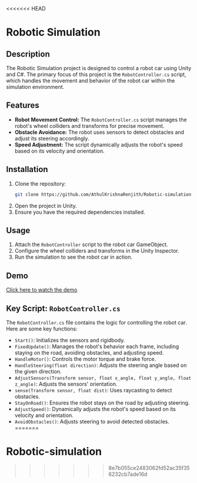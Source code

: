 <<<<<<< HEAD
# Robotic Simulation

## Description
The Robotic Simulation project is designed to control a robot car using Unity and C#. The primary focus of this project is the `RobotController.cs` script, which handles the movement and behavior of the robot car within the simulation environment.

## Features
- **Robot Movement Control:** The `RobotController.cs` script manages the robot's wheel colliders and transforms for precise movement.
- **Obstacle Avoidance:** The robot uses sensors to detect obstacles and adjust its steering accordingly.
- **Speed Adjustment:** The script dynamically adjusts the robot's speed based on its velocity and orientation.

## Installation
1. Clone the repository:
   ```sh
   git clone https://github.com/AthulKrishnaRenjith/Robotic-simulation.git
   ```
2. Open the project in Unity.
3. Ensure you have the required dependencies installed.

## Usage
1. Attach the `RobotController` script to the robot car GameObject.
2. Configure the wheel colliders and transforms in the Unity Inspector.
3. Run the simulation to see the robot car in action.

## Demo
[Click here to watch the demo](car%20robot.mp4)

## Key Script: `RobotController.cs`
The `RobotController.cs` file contains the logic for controlling the robot car. Here are some key functions:

- `Start()`: Initializes the sensors and rigidbody.
- `FixedUpdate()`: Manages the robot's behavior each frame, including staying on the road, avoiding obstacles, and adjusting speed.
- `HandleMotor()`: Controls the motor torque and brake force.
- `HandleSteering(float direction)`: Adjusts the steering angle based on the given direction.
- `AdjustSensors(Transform sensor, float x_angle, float y_angle, float z_angle)`: Adjusts the sensors' orientation.
- `sense(Transform sensor, float dist)`: Uses raycasting to detect obstacles.
- `StayOnRoad()`: Ensures the robot stays on the road by adjusting steering.
- `AdjustSpeed()`: Dynamically adjusts the robot's speed based on its velocity and orientation.
- `AvoidObstacles()`: Adjusts steering to avoid detected obstacles.
=======
# Robotic-simulation
>>>>>>> 8e7b055ce2483062fd52ac35f356232cb7ade16d
